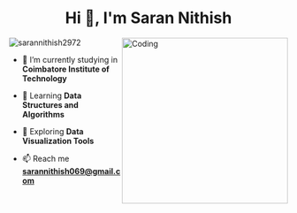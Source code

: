 <h1 align="center">Hi 👋, I'm Saran Nithish</h1>
<!-- <h3 align="center">Hardworking person with positive attitude, eager to learn and team person.</h3> -->
<img align="right" alt="Coding" width="300" src="https://github.com/abhisheknaiidu/abhisheknaiidu/raw/master/code.gif?raw=true">
<p align="left"> <img src="https://komarev.com/ghpvc/?username=sarannithish2972&label=Profile%20views&color=0e75b6&style=flat" alt="sarannithish2972" /> </p>

- 🔭 I’m currently studying in **Coimbatore Institute of Technology**
  
- 📝 Learning **Data Structures and Algorithms**
  
- 🌱 Exploring **Data Visualization Tools**

- 📫 Reach me **sarannithish069@gmail.com**
